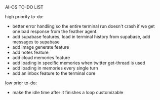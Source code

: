 AI-OS TO-DO LIST

high priority to-do:
- better error handling so the entire terminal run doesn't crash if we get one bad response from the feather agent.
- add supabase features, load in terminal history from supabase, add messages to supabase
- add image generate feature
- add notes feature
- add cloud memories feature
- add loading in specific memories when twitter get-thread is used
- add loading in memories every single turn
- add an inbox feature to the terminal core

low prior to-do:
- make the idle time after it finishes a loop customizable